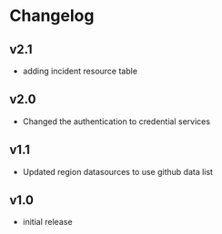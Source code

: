 # Changelog

## v2.1

- adding incident resource table

## v2.0

- Changed the authentication to credential services

## v1.1

- Updated region datasources to use github data list

## v1.0

- initial release

